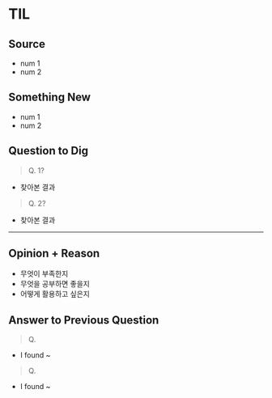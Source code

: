 # TIL

## Source
- num 1
- num 2
  
## Something New
- num 1
- num 2

## Question to Dig
> Q. 1?
- 찾아본 결과
> Q. 2?
- 찾아본 결과
<hr>

## Opinion + Reason
- 무엇이 부족한지
- 무엇을 공부하면 좋을지
- 어떻게 활용하고 싶은지

## Answer to Previous Question
> Q.
- I found ~
> Q.
- I found ~
